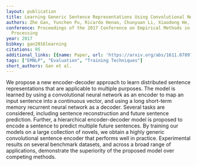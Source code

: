 ```yaml
---
layout: publication
title: Learning Generic Sentence Representations Using Convolutional Neural Networks
authors: Zhe Gan, Yunchen Pu, Ricardo Henao, Chunyuan Li, Xiaodong He, Lawrence Carin
conference: Proceedings of the 2017 Conference on Empirical Methods in Natural Language
  Processing
year: 2017
bibkey: gan2016learning
citations: 95
additional_links: [{name: Paper, url: 'https://arxiv.org/abs/1611.07897'}]
tags: ["EMNLP", "Evaluation", "Training Techniques"]
short_authors: Gan et al.
---
```

We propose a new encoder-decoder approach to learn distributed sentence
representations that are applicable to multiple purposes. The model is learned
by using a convolutional neural network as an encoder to map an input sentence
into a continuous vector, and using a long short-term memory recurrent neural
network as a decoder. Several tasks are considered, including sentence
reconstruction and future sentence prediction. Further, a hierarchical
encoder-decoder model is proposed to encode a sentence to predict multiple
future sentences. By training our models on a large collection of novels, we
obtain a highly generic convolutional sentence encoder that performs well in
practice. Experimental results on several benchmark datasets, and across a
broad range of applications, demonstrate the superiority of the proposed model
over competing methods.